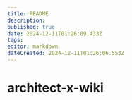 ```yaml
---
title: README
description: 
published: true
date: 2024-12-11T01:26:09.433Z
tags: 
editor: markdown
dateCreated: 2024-12-11T01:26:06.553Z
---
```


# architect-x-wiki
